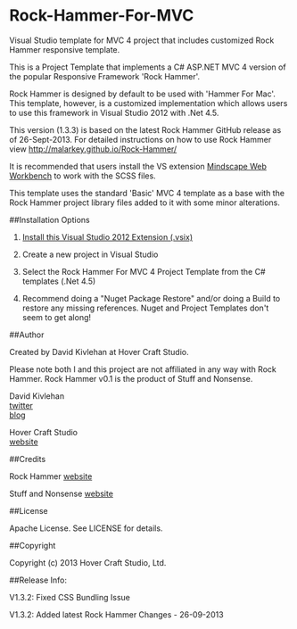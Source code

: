 Rock-Hammer-For-MVC
===================

Visual Studio template for MVC 4 project that includes customized Rock Hammer responsive template.

This is a Project Template that implements a C# ASP.NET MVC 4 version of the popular Responsive Framework 'Rock Hammer'.

Rock Hammer is designed by default to be used with 'Hammer For Mac'. This template, however, is a customized implementation which allows users to use this framework in Visual Studio 2012 with .Net 4.5.

This version (1.3.3) is based on the latest Rock Hammer GitHub release as of 26-Sept-2013. For detailed instructions on how to use Rock Hammer view http://malarkey.github.io/Rock-Hammer/

It is recommended that users install the VS extension [Mindscape Web Workbench](http://visualstudiogallery.msdn.microsoft.com/2b96d16a-c986-4501-8f97-8008f9db141a) to work with the SCSS files.

This template uses the standard 'Basic' MVC 4 template as a base with the Rock Hammer project library files added to it with some minor alterations.

##Installation Options

1. [Install this Visual Studio 2012 Extension (.vsix)](http://visualstudiogallery.msdn.microsoft.com/03e3117d-490b-4711-a2a1-cb36f5adc73e)
2. Create a new project in Visual Studio
3. Select the Rock Hammer For MVC 4 Project Template from the C# templates (.Net 4.5)

4. Recommend doing a "Nuget Package Restore" and/or doing a Build to restore any missing references. Nuget and Project Templates don't seem to get along! 

 

##Author

Created by David Kivlehan at Hover Craft Studio. 

Please note both I and this project are not affiliated in any way with Rock Hammer. Rock Hammer v0.1 is the product of Stuff and Nonsense.

David Kivlehan   
[twitter](http://www.twitter.com/funzeye)  
[blog](http://hovercraftie.tumblr.com/)  

Hover Craft Studio  
[website](http://www.hovercraftstudio.ie/) 

##Credits

Rock Hammer
[website](http://malarkey.github.io/Rock-Hammer/)

Stuff and Nonsense 
[website](http://stuffandnonsense.co.uk/)  

##License

Apache License. See LICENSE for details.

##Copyright

Copyright (c) 2013 Hover Craft Studio, Ltd.

 

##Release Info:

V1.3.2: Fixed CSS Bundling Issue

V1.3.2: Added latest Rock Hammer Changes - 26-09-2013
